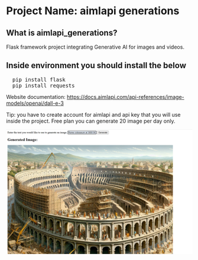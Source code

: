 # Project Name: aimlapi generations

## What is aimlapi_generations? 
Flask framework project integrating Generative AI for images and videos.


## Inside environment you should install the below
<pre>
  pip install flask
  pip install requests
</pre>

Website documentation: https://docs.aimlapi.com/api-references/image-models/openai/dall-e-3

Tip: you have to create account for aimlapi and api key that you will use inside the project. Free plan you can generate 20 image per day only.

![Screenshot](examples/example-1.png)
